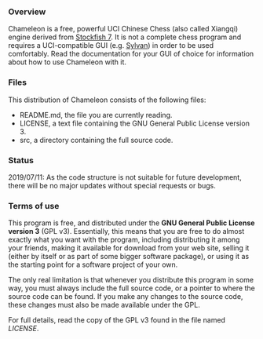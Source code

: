 ### Overview

Chameleon is a free, powerful UCI Chinese Chess (also called Xiangqi) engine derived from [Stockfish 7](https://github.com/official-stockfish/Stockfish). It is not a complete chess program and requires a UCI-compatible GUI (e.g. [Sylvan](https://github.com/EterCyber/Sylvan)) in order to be used comfortably. Read the documentation for your GUI of choice for information about how to use Chameleon with it.

### Files

This distribution of Chameleon consists of the following files:
- README.md, the file you are currently reading.<br>
- LICENSE, a text file containing the GNU General Public License version 3.<br>
- src, a directory containing the full source code.<br>

### Status

2019/07/11: As the code structure is not suitable for future development, there will be no major updates without special requests or bugs.

### Terms of use

This program is free, and distributed under the **GNU General Public License version 3**
(GPL v3). Essentially, this means that you are free to do almost exactly
what you want with the program, including distributing it among your
friends, making it available for download from your web site, selling
it (either by itself or as part of some bigger software package), or
using it as the starting point for a software project of your own.

The only real limitation is that whenever you distribute this program in
some way, you must always include the full source code, or a pointer
to where the source code can be found. If you make any changes to the
source code, these changes must also be made available under the GPL.

For full details, read the copy of the GPL v3 found in the file named
*LICENSE*.
